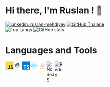 # Hi there, I'm Ruslan ! 👋

[![Linkedin: ruslan-mehdiyev](https://img.shields.io/badge/-RuslanMehdiyev-blue?style=flat-square&logo=Linkedin&logoColor=white&target=_blank&linkhttps://www.linkedin.com/in/ruslan-mehdiyev-1594351aa)](https://www.linkedin.com/in/ruslan-mehdiyev/?originalSubdomain=az)
[![GitHub Thaiane](https://img.shields.io/github/followers/ruslanmehdiyev?label=follow&style=social)](https://github.com/RuslanMehdiyev)
<br>
![Top Langs](https://github-readme-stats.vercel.app/api/top-langs/?username=RuslanMehdiyev&layout=compact&theme=gotham&custom_title=Statistics)
![GitHub stats](https://github-readme-stats.vercel.app/api?username=RuslanMehdiyev&show_icons=true&theme=radical)

# Languages and Tools

<img align="left" alt="JavaScript" width="26px" src="https://raw.githubusercontent.com/github/explore/80688e429a7d4ef2fca1e82350fe8e3517d3494d/topics/javascript/javascript.png" />
<img align="left" alt="React" width="26px" src="https://raw.githubusercontent.com/github/explore/80688e429a7d4ef2fca1e82350fe8e3517d3494d/topics/python/python.png" />
<img align="left" alt="React" width="26px" src="https://raw.githubusercontent.com/github/explore/80688e429a7d4ef2fca1e82350fe8e3517d3494d/topics/typescript/typescript.png" />
<img align="left" alt="React" width="26px" src="https://raw.githubusercontent.com/github/explore/80688e429a7d4ef2fca1e82350fe8e3517d3494d/topics/react/react.png" />
<img align="left" alt="Java" width="26px" src="https://raw.githubusercontent.com/github/explore/80688e429a7d4ef2fca1e82350fe8e3517d3494d/topics/java/java.png" />
<img align="left" alt="NodeJS"  width="26px" src="https://ijs.gallerycdn.vsassets.io/extensions/ijs/reactnextjssnippets/1.6.0/1604011628777/Microsoft.VisualStudio.Services.Icons.Default" />
<img align="left" alt="Redux" width="26px" src="https://seeklogo.com/images/R/redux-logo-9CA6836C12-seeklogo.com.png" />
<img align="left" alt="Styled" width="26px" src="https://cdn.hashnode.com/res/hashnode/image/upload/jbhiqodxlyhaqogfuqwy/1486104606.png?

